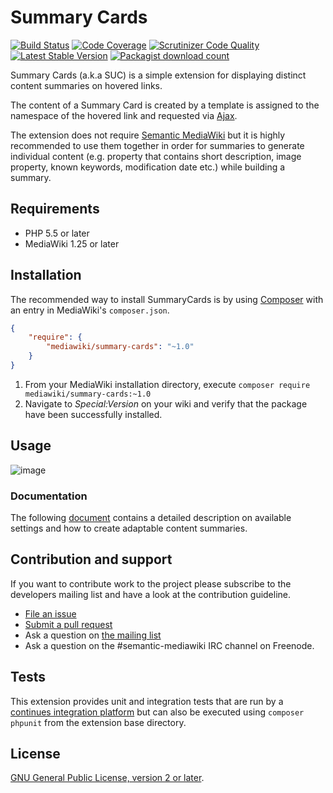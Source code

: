 # Summary Cards

[![Build Status](https://secure.travis-ci.org/SemanticMediaWiki/SummaryCards.svg?branch=master)](http://travis-ci.org/SemanticMediaWiki/SummaryCards)
[![Code Coverage](https://scrutinizer-ci.com/g/SemanticMediaWiki/SummaryCards/badges/coverage.png?b=master)](https://scrutinizer-ci.com/g/SemanticMediaWiki/SummaryCards/?branch=master)
[![Scrutinizer Code Quality](https://scrutinizer-ci.com/g/SemanticMediaWiki/SummaryCards/badges/quality-score.png?b=master)](https://scrutinizer-ci.com/g/SemanticMediaWiki/SummaryCards/?branch=master)
[![Latest Stable Version](https://poser.pugx.org/mediawiki/summary-cards/version.png)](https://packagist.org/packages/mediawiki/summary-cards)
[![Packagist download count](https://poser.pugx.org/mediawiki/summary-cards/d/total.png)](https://packagist.org/packages/mediawiki/summary-cards)

Summary Cards (a.k.a SUC) is a simple extension for displaying distinct content
summaries on hovered links.

The content of a Summary Card is created by a template is assigned to the namespace
of the hovered link and requested via [Ajax][ajax].

The extension does not require [Semantic MediaWiki][smw] but it is highly recommended to
use them together in order for summaries to generate individual content (e.g. property
that contains short description, image property, known keywords, modification date etc.)
while building a summary.

## Requirements

- PHP 5.5 or later
- MediaWiki 1.25 or later

## Installation

The recommended way to install SummaryCards is by using [Composer][composer] with
an entry in MediaWiki's `composer.json`.

```json
{
	"require": {
		"mediawiki/summary-cards": "~1.0"
	}
}
```
1. From your MediaWiki installation directory, execute
   `composer require mediawiki/summary-cards:~1.0`
2. Navigate to _Special:Version_ on your wiki and verify that the package
   have been successfully installed.

## Usage

![image](https://cloud.githubusercontent.com/assets/1245473/15775040/0033ad4c-2980-11e6-9514-007afc0ed630.png)

### Documentation

The following [document](docs/01-content-summaries.md) contains a detailed description on available settings
and how to create adaptable content summaries.

## Contribution and support

If you want to contribute work to the project please subscribe to the developers mailing list and
have a look at the contribution guideline.

* [File an issue](https://github.com/SemanticMediaWiki/SummaryCards/issues)
* [Submit a pull request](https://github.com/SemanticMediaWiki/SummaryCards/pulls)
* Ask a question on [the mailing list](https://www.semantic-mediawiki.org/wiki/Mailing_list)
* Ask a question on the #semantic-mediawiki IRC channel on Freenode.

## Tests

This extension provides unit and integration tests that are run by a [continues integration platform][travis]
but can also be executed using `composer phpunit` from the extension base directory.

## License

[GNU General Public License, version 2 or later][gpl-licence].

[gpl-licence]: https://www.gnu.org/copyleft/gpl.html
[travis]: https://travis-ci.org/SemanticMediaWiki/SummaryCards
[smw]: https://github.com/SemanticMediaWiki/SemanticMediaWiki
[composer]: https://getcomposer.org/
[ajax]: https://en.wikipedia.org/wiki/Ajax_(programming)
[temp]: https://github.com/SemanticMediaWiki/SummaryCards/blob/master/docs/templates.md
